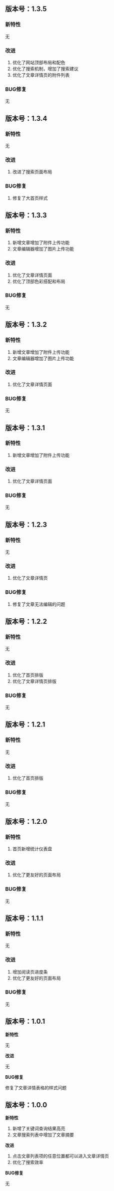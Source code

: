 ## 版本号：1.3.5

### 新特性
无

### 改进
1. 优化了网站顶部布局和配色
2. 优化了搜索机制，增加了搜索建议
3. 优化了文章详情页的附件列表

### BUG修复
无

## 版本号：1.3.4

### 新特性

无

### 改进

1. 改进了搜索页面布局

### BUG修复

1. 修复了大首页样式

## 版本号：1.3.3

### 新特性

1. 新增文章增加了附件上传功能
2. 文章编辑器增加了图片上传功能

### 改进

1. 优化了文章详情页面
2. 优化了顶部色彩搭配和布局

### BUG修复

无

## 版本号：1.3.2

### 新特性

1. 新增文章增加了附件上传功能
2. 文章编辑器增加了图片上传功能

### 改进

1. 优化了文章详情页面

### BUG修复

无


## 版本号：1.3.1

### 新特性

1. 新增文章增加了附件上传功能

### 改进

1. 优化了文章详情页面

### BUG修复

无


## 版本号：1.2.3

### 新特性

无

### 改进

1. 优化了文章详情页

### BUG修复

1. 修复了文章无法编辑的问题


## 版本号：1.2.2

### 新特性

无

### 改进

1. 优化了首页排版
2. 优化了文章详情页排版

### BUG修复

无


## 版本号：1.2.1

### 新特性

无

### 改进

1. 优化了首页排版

### BUG修复

无


## 版本号：1.2.0

### 新特性

1. 首页新增统计仪表盘

### 改进

1. 优化了更友好的页面布局

### BUG修复

无


## 版本号：1.1.1

### 新特性

无

### 改进

1. 增加阅读页进度条
2. 优化了更友好的页面布局

### BUG修复

无


## 版本号：1.0.1

**新特性**

无

**改进**

无

**BUG修复**

修复了文章详情表格的样式问题


## 版本号：1.0.0

**新特性**

1. 新增了关键词查询结果高亮
2. 文章搜索列表中增加了文章摘要

**改进**

1. 点击文章列表项的任意位置都可以进入文章详情页
2. 优化了搜索效率

**BUG修复**

无
